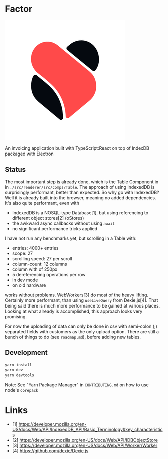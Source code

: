 # Factor

![Logo](./resources/icons/android/solo_whiteldpi.png)

An invoicing application built with TypeScript:React on top of IndexDB packaged with Electron

## Status
The most important step is already done, which is the Table Component in in `./src/renderer/src/comps/Table`.
The approach of using IndexedDB is surprisingly performant, better than expected. So why go with IndexedDB?
Well it is already built into the browser, meaning no added dependencies. It's also quite performant, even with
 - IndexedDB is a NOSQL-type Database[1], but using referencing to different object stores[2] (oStores)
 - the awkward async callbacks without using `await`
 - no significant performance tricks applied

I have not run any benchmarks yet, but scrolling in a Table with:
 - entries: 4000+ entries
 - scope: 27
 - scrolling speed: 27 per scroll
 - column-count: 12 columns
 - column with of 250px
 - 5 dereferencing operations per row
 - in dev mode
 - on old hardware

works without problems. WebWorkers[3] do most of the heavy lifting. Certainly more performant, than using `useLiveQuery` from Dexie.js[4]. That being said there is much more performance to be gained at various places. Looking at what already is accomplished, this approach looks very promising.

For now the uploading of data can only be done in csv with semi-colon (;) separated fields with customers as the only upload option. There are still a bunch of things to do (see `roadmap.md`), before adding new tables.


## Development

```bash
yarn install
yarn dev
yarn devtools
```
Note: See "Yarn Package Manager" in `CONTRIBUTING.md` on how to use node's `corepack`

# Links
+ [1] https://developer.mozilla.org/en-US/docs/Web/API/IndexedDB_API/Basic_Terminology#key_characteristics
+ [2] https://developer.mozilla.org/en-US/docs/Web/API/IDBObjectStore
+ [3] https://developer.mozilla.org/en-US/docs/Web/API/Worker/Worker
+ [4] https://github.com/dexie/Dexie.js
